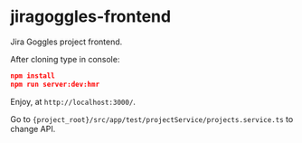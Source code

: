 # jiragoggles-frontend
Jira Goggles project frontend.

After cloning type in console:
```json
npm install
npm run server:dev:hmr
```
Enjoy, at `http://localhost:3000/`.

Go to `{project_root}/src/app/test/projectService/projects.service.ts` to change API.


